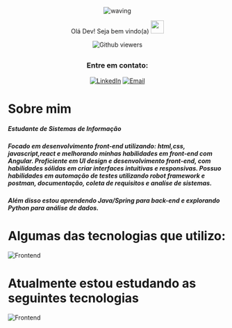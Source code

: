 <div align="center">
  

  

![waving](https://capsule-render.vercel.app/api?type=waving&height=200&text=Felipe%20Gabriel&fontAlign=50&fontAlignY=40&color=0:09e,fff:3cb371F&animation=twinkling&fontColor=3B74BE)

Olá Dev! Seja bem vindo(a) <img src="https://c.tenor.com/Wx9IEmZZXSoAAAAi/hi.gif" width=30>

  ![Github viewers](https://komarev.com/ghpvc/?username=FelipeGabriel7&color=3B74BE&style=for-the-badge)

##

### Entre em contato:


<div>
  
  [![LinkedIn](https://img.shields.io/badge/LinkedIn-000?style=for-the-badge&logo=linkedin&logoColor=0E76A8)](https://www.linkedin.com/in/felipe-gabriel-dev/)
  [![Email](https://img.shields.io/badge/Email-000?style=for-the-badge&logo=gmail&logoColor=0E76A8)](mailto:felipegabfd@gmail.com)
  
</div>

</div>

# Sobre mim

<h5>Estudante de Sistemas de Informação </h5>
<h5> Focado em desenvolvimento front-end utilizando: html,css, javascript,react e melhorando minhas habilidades em front-end com Angular. Proficiente em UI design e desenvolvimento front-end, com habilidades sólidas em criar interfaces intuitivas e responsivas. Possuo habilidades em automação de testes utilizando robot framework e postman, documentação, coleta de requisitos e analíse de sistemas.</h5>
<h5> Além disso estou aprendendo Java/Spring para back-end e explorando Python para análise de dados. <h5/>

# Algumas das tecnologias que utilizo:

![Frontend](https://skillicons.dev/icons?i=figma,html,css,sass,bootstrap,js,typescript,react,express,mysql)

# Atualmente estou estudando as seguintes tecnologias

![Frontend](https://skillicons.dev/icons?i=cypress,postman,selenium,react,angular,java,spring)

<br>



  

